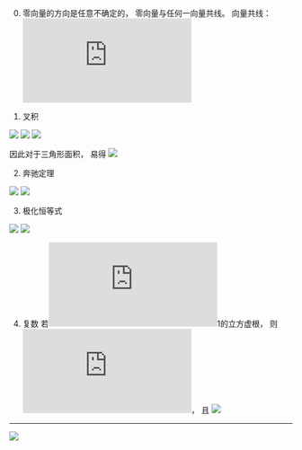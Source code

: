 0. 零向量的方向是任意不确定的， 零向量与任何一向量共线。 
向量共线： ![x_{1}y_{2}=x_{2}y_{1}](https://latex.codecogs.com/png.latex?x_%7B1%7Dy_%7B2%7D%3Dx_%7B2%7Dy_%7B1%7D)

1. 叉积

![](https://i.loli.net/2019/07/05/5d1ea02cc094725735.png)
![](https://i.loli.net/2019/07/05/5d1ea0420d4e728751.png)
![](https://i.loli.net/2019/07/05/5d1ea06536fcb19552.png)

因此对于三角形面积， 易得
![](https://i.loli.net/2019/07/05/5d1ea0bc034ae72656.png)

2. 奔驰定理

![](https://i.loli.net/2019/07/05/5d1ea2ad4c0c817768.png)
![](https://i.loli.net/2019/07/05/5d1ea2e31a05876036.png)

3. 极化恒等式

![](https://i.loli.net/2019/07/05/5d1ea6dbbc27c74450.png)
![](https://i.loli.net/2019/07/05/5d1ea714f1c1d57364.png)

4. 复数
若![\omega](https://latex.codecogs.com/png.latex?%5Comega)1的立方虚根， 则
![\omega=-\frac{1}{2}\pm\frac{\sqrt{3}}{2}i](https://latex.codecogs.com/png.latex?%5Comega%3D-%5Cfrac%7B1%7D%7B2%7D%5Cpm%5Cfrac%7B%5Csqrt%7B3%7D%7D%7B2%7Di)， 且
![](https://i.loli.net/2019/07/05/5d1eaae3690ef85055.png)
---
![](https://i.loli.net/2019/07/05/5d1eab907221053416.png)
